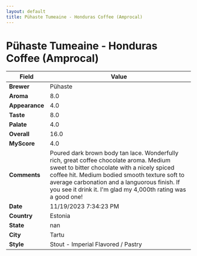 ```yaml
---
layout: default
title: Pühaste Tumeaine - Honduras Coffee (Amprocal)
---
```


# Pühaste Tumeaine - Honduras Coffee (Amprocal)

| Field         | Value                                                                                                   |
|---------------|---------------------------------------------------------------------------------------------------------|
| **Brewer**    | Pühaste                                                                                        |
| **Aroma**     | 8.0                                                                                         |
| **Appearance**| 4.0                                                                                    |
| **Taste**     | 8.0                                                                                         |
| **Palate**    | 4.0                                                                                        |
| **Overall**   | 16.0                                                                                       |
| **MyScore**   | 4.0                                                                                       |
| **Comments**  | Poured dark brown body tan lace. Wonderfully rich, great coffee chocolate aroma. Medium sweet to bitter chocolate with a nicely spiced coffee hit. Medium bodied smooth texture soft to average carbonation and a languorous finish. If you see it drink it. I'm glad my 4,000th rating was a good one!                                                                                      |
| **Date**      | 11/19/2023 7:34:23 PM                                                                                          |
| **Country**   | Estonia                                                                                       |
| **State**     | nan                                                                                         |
| **City**      | Tartu                                                                                          |
| **Style**     | Stout - Imperial Flavored / Pastry                                                                                         |
